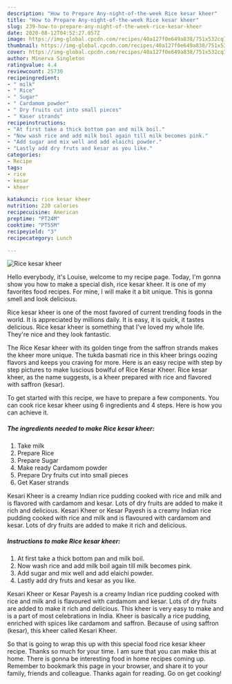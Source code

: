 ```yaml
---
description: "How to Prepare Any-night-of-the-week Rice kesar kheer"
title: "How to Prepare Any-night-of-the-week Rice kesar kheer"
slug: 239-how-to-prepare-any-night-of-the-week-rice-kesar-kheer
date: 2020-08-12T04:52:27.057Z
image: https://img-global.cpcdn.com/recipes/40a127f0e649a838/751x532cq70/rice-kesar-kheer-recipe-main-photo.jpg
thumbnail: https://img-global.cpcdn.com/recipes/40a127f0e649a838/751x532cq70/rice-kesar-kheer-recipe-main-photo.jpg
cover: https://img-global.cpcdn.com/recipes/40a127f0e649a838/751x532cq70/rice-kesar-kheer-recipe-main-photo.jpg
author: Minerva Singleton
ratingvalue: 4.4
reviewcount: 25730
recipeingredient:
- " milk"
- " Rice"
- " Sugar"
- " Cardamom powder"
- " Dry fruits cut into small pieces"
- " Kaser strands"
recipeinstructions:
- "At first take a thick bottom pan and milk boil."
- "Now wash rice and add milk boil again till milk becomes pink."
- "Add sugar and mix well and add elaichi powder."
- "Lastly add dry fruts and kesar as you like."
categories:
- Recipe
tags:
- rice
- kesar
- kheer

katakunci: rice kesar kheer 
nutrition: 220 calories
recipecuisine: American
preptime: "PT24M"
cooktime: "PT55M"
recipeyield: "3"
recipecategory: Lunch

---
```



![Rice kesar kheer](https://img-global.cpcdn.com/recipes/40a127f0e649a838/751x532cq70/rice-kesar-kheer-recipe-main-photo.jpg)

Hello everybody, it's Louise, welcome to my recipe page. Today, I'm gonna show you how to make a special dish, rice kesar kheer. It is one of my favorites food recipes. For mine, I will make it a bit unique. This is gonna smell and look delicious.

Rice kesar kheer is one of the most favored of current trending foods in the world. It is appreciated by millions daily. It is easy, it is quick, it tastes delicious. Rice kesar kheer is something that I've loved my whole life. They're nice and they look fantastic.

The Rice Kesar kheer with its golden tinge from the saffron strands makes the kheer more unique. The tukda basmati rice in this kheer brings oozing flavors and keeps you craving for more. Here is an easy recipe with step by step pictures to make luscious bowlful of Rice Kesar Kheer. Rice kesar kheer, as the name suggests, is a kheer prepared with rice and flavored with saffron (kesar).


To get started with this recipe, we have to prepare a few components. You can cook rice kesar kheer using 6 ingredients and 4 steps. Here is how you can achieve it.

<!--inarticleads1-->

##### The ingredients needed to make Rice kesar kheer:

1. Take  milk
1. Prepare  Rice
1. Prepare  Sugar
1. Make ready  Cardamom powder
1. Prepare  Dry fruits cut into small pieces
1. Get  Kaser strands


Kesari Kheer is a creamy Indian rice pudding cooked with rice and milk and is flavored with cardamom and kesar. Lots of dry fruits are added to make it rich and delicious. Kesari Kheer or Kesar Payesh is a creamy Indian rice pudding cooked with rice and milk and is flavoured with cardamom and kesar. Lots of dry fruits are added to make it rich and delicious. 

<!--inarticleads2-->

##### Instructions to make Rice kesar kheer:

1. At first take a thick bottom pan and milk boil.
1. Now wash rice and add milk boil again till milk becomes pink.
1. Add sugar and mix well and add elaichi powder.
1. Lastly add dry fruts and kesar as you like.


Kesari Kheer or Kesar Payesh is a creamy Indian rice pudding cooked with rice and milk and is flavoured with cardamom and kesar. Lots of dry fruits are added to make it rich and delicious. This kheer is very easy to make and is a part of most celebrations in India. Kheer is basically a rice pudding, enriched with spices like cardamom and saffron. Because of using saffron (kesar), this kheer called Kesari Kheer. 

So that is going to wrap this up with this special food rice kesar kheer recipe. Thanks so much for your time. I am sure that you can make this at home. There is gonna be interesting food in home recipes coming up. Remember to bookmark this page in your browser, and share it to your family, friends and colleague. Thanks again for reading. Go on get cooking!
